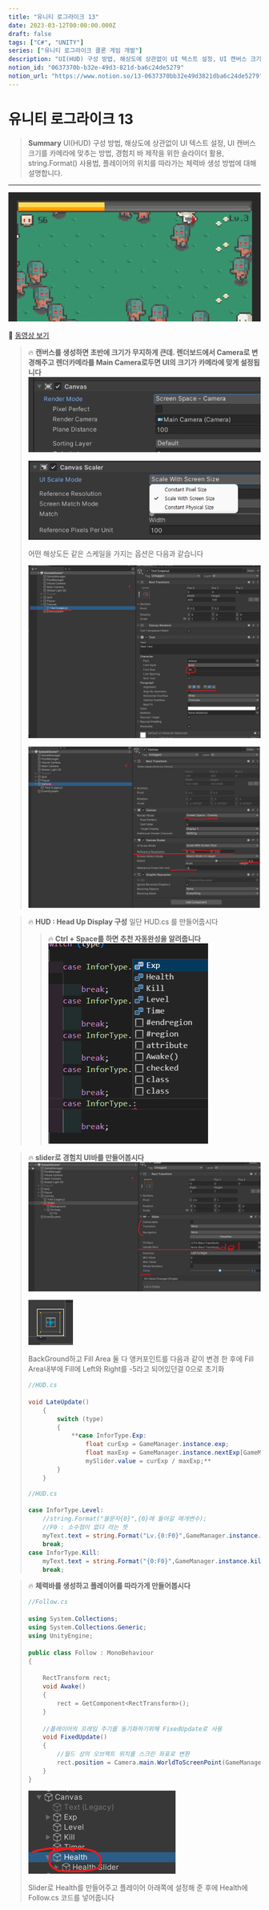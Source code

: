 ```yaml
---
title: "유니티 로그라이크 13"
date: 2023-03-12T00:00:00.000Z
draft: false
tags: ["C#", "UNITY"]
series: ["유니티 로그라이크 클론 게임 개발"]
description: "UI(HUD) 구성 방법, 해상도에 상관없이 UI 텍스트 설정, UI 캔버스 크기를 카메라에 맞추는 방법, 경험치 바 제작을 위한 슬라이더 활용, string.Format() 사용법, 플레이어의 위치를 따라가는 체력바 생성 방법에 대해 설명합니다."
notion_id: "0637370b-b32e-49d3-821d-ba6c24de5279"
notion_url: "https://www.notion.so/13-0637370bb32e49d3821dba6c24de5279"
---
```


# 유니티 로그라이크 13

> **Summary**
> UI(HUD) 구성 방법, 해상도에 상관없이 UI 텍스트 설정, UI 캔버스 크기를 카메라에 맞추는 방법, 경험치 바 제작을 위한 슬라이더 활용, string.Format() 사용법, 플레이어의 위치를 따라가는 체력바 생성 방법에 대해 설명합니다.

---

![Image](image_e60187196224.png)

🎥 [동영상 보기](https://www.youtube.com/watch?v=ip0xffLSWlk&list=PLO-mt5Iu5TeZF8xMHqtT_DhAPKmjF6i3x&index=13)

> 🔥 **캔버스를 생성하면 초반에 크기가 무지하게 큰데. 렌더보드에서 Camera로 변경해주고 렌더카메라를 Main Camera로두면 UI의 크기가 카메라에 맞게 설정됩니다**
> ![Image](image_31359ee4cee4.png)
>
> ![Image](image_c0d40c82e7b9.png)
>
>
> 어떤 해상도든 같은 스케일을 가지는 옵션은 다음과 같습니다
>
> ![Image](image_39f98bb9039e.png)
>
> ![Image](image_dc3b88172c67.png)
>
>

> 🔥 **HUD : Head Up Display 구성**
> 일단 HUD.cs 를 만들어줍시다
>
> > 🔥 **Ctrl + Space를 하면 추천 자동완성을 알려줍니다**
> > ![Image](image_56fe66d7f1a9.png)
> >
> >
>
>

> 🔥 **slider로 경험치 UI바를 만들어봅시다**
> ![Image](image_8c1cc4c7f311.png)
>
> ![Image](image_a6b464ac81d0.png)
>
> BackGround하고 Fill Area 둘 다 앵커포인트를 다음과 같이 변경 한 후에 Fill Area내부에 Fill에 Left와 Right를 -5라고 되어있던걸 0으로 초기화
>
> ```c#
> //HUD.cs
>
> void LateUpdate() 
>     {
>         switch (type)
>         {
>             **case InforType.Exp:
>                 float curExp = GameManager.instance.exp;
>                 float maxExp = GameManager.instance.nextExp[GameManager.instance.level];
>                 mySlider.value = curExp / maxExp;**
>         }
>     }
> ```
>
> ```c#
> //HUD.cs
>
> case InforType.Level:
>     //string.Format("쓸문자{0}",{0}에 들어갈 매개변수);
>     //F0 : 소수점이 없다 라는 뜻
>     myText.text = string.Format("Lv.{0:F0}",GameManager.instance.level);
>     break;
> case InforType.Kill:
>     myText.text = string.Format("{0:F0}",GameManager.instance.kill);
>     break;
> ```
>
>

> 🔥 **체력바를 생성하고 플레이어를 따라가게 만들어봅시다**
>
> ```c#
> //Follow.cs
>
> using System.Collections;
> using System.Collections.Generic;
> using UnityEngine;
>
> public class Follow : MonoBehaviour
> {
>
>     RectTransform rect;
>     void Awake()
>     {
>         rect = GetComponent<RectTransform>();
>     }
>
>     //플레이어의 프레임 주기를 동기화하기위해 FixedUpdate로 사용
>     void FixedUpdate() 
>     {
>         //월드 상의 오브젝트 위치를 스크린 좌표로 변환
>         rect.position = Camera.main.WorldToScreenPoint(GameManager.instance.player.transform.position);
>     }
> }
> ```
>
> ![Image](image_e80b166ac8eb.png)
>
> Slider로 Health를 만들어주고 플레이어 아래쪽에 설정해 준 후에 Health에 Follow.cs 코드를 넣어줍니다
>
>


